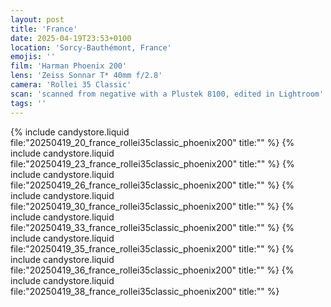 ```yaml
---
layout: post
title: 'France'
date: 2025-04-19T23:53+0100
location: 'Sorcy-Bauthémont, France'
emojis: ''
film: 'Harman Phoenix 200'
lens: 'Zeiss Sonnar T* 40mm f/2.8'
camera: 'Rollei 35 Classic'
scan: 'scanned from negative with a Plustek 8100, edited in Lightroom'
tags: ''
---
```


{% include candystore.liquid file:"20250419_20_france_rollei35classic_phoenix200" title:"" %}
{% include candystore.liquid file:"20250419_23_france_rollei35classic_phoenix200" title:"" %}
{% include candystore.liquid file:"20250419_26_france_rollei35classic_phoenix200" title:"" %}
{% include candystore.liquid file:"20250419_30_france_rollei35classic_phoenix200" title:"" %}
{% include candystore.liquid file:"20250419_33_france_rollei35classic_phoenix200" title:"" %}
{% include candystore.liquid file:"20250419_35_france_rollei35classic_phoenix200" title:"" %}
{% include candystore.liquid file:"20250419_36_france_rollei35classic_phoenix200" title:"" %}
{% include candystore.liquid file:"20250419_38_france_rollei35classic_phoenix200" title:"" %}